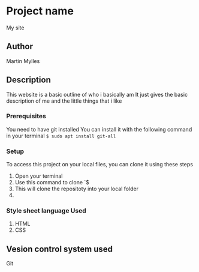 # Project name
My site 
## Author
Martin Mylles

## Description
This website  is a basic outline of who i basically am 
It just gives the basic description of me and the little things that i like

### Prerequisites
You need to have git installed
You can install it with the following command in your terminal
`$ sudo apt install git-all`

### Setup
To access this project on your local files, you can clone it using these steps
1. Open your terminal
2. Use this command to clone `$
3. This will clone the repositoty into your local folder
4. 
### Style sheet language  Used
1. HTML
2. CSS

## Vesion control system used

Git
